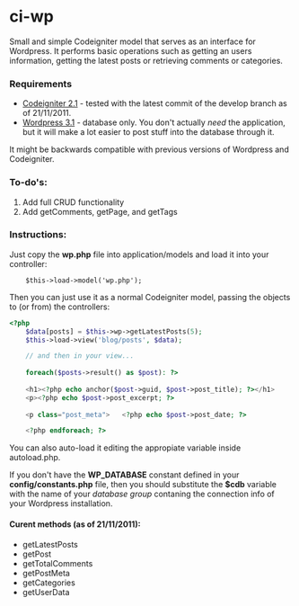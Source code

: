 # ci-wp

Small and simple Codeigniter model that serves as an interface for Wordpress. It performs basic operations such as getting an users information, getting the latest posts or retrieving comments or categories.

### Requirements

- [Codeigniter 2.1](http://codeigniter.com) - tested with the latest commit of the develop branch as of 21/11/2011.
- [Wordpress 3.1](http://wordpress.org) - database only. You don't actually _need_ the application, but it will make a lot easier to post stuff into the database through it.

It might be backwards compatible with previous versions of Wordpress and Codeigniter.

### To-do's:

1. Add full CRUD functionality
2. Add getComments, getPage, and getTags

### Instructions:

Just copy the __wp.php__ file into application/models and load it into your controller:

		$this->load->model('wp.php');

Then you can just use it as a normal Codeigniter model, passing the objects to (or from) the controllers:

```php
<?php
	$data[posts] = $this->wp->getLatestPosts(5);
	$this->load->view('blog/posts', $data);

	// and then in your view...
	
	foreach($posts->result() as $post): ?>
	
	<h1><?php echo anchor($post->guid, $post->post_title); ?></h1>
	<p><?php echo $post->post_excerpt; ?>
	
	<p class="post_meta">	<?php echo $post->post_date; ?>

	<?php endforeach; ?>
```

You can also auto-load it editing the appropiate variable inside autoload.php.

If you don't have the __WP\_DATABASE__ constant defined in your __config/constants.php__ file, then you should substitute the __$cdb__ variable with the name of your _database group_ contaning the connection info of your Wordpress installation.

#### Curent methods (as of 21/11/2011):

- getLatestPosts
- getPost
- getTotalComments
- getPostMeta
- getCategories
- getUserData